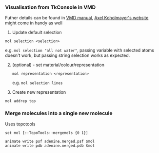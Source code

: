 ### Visualisation from TkConsole in VMD
Futher details can be found in [VMD manual](http://www.csb.yale.edu/userguides/graphics/vmd/vmd_help.html), [Axel Koholmayer's website](https://sites.google.com/site/akohlmey/random-hacks/vmd-init-script) might come in handy as well 

1. Update default selection
  ```
  mol selection <selection>
  ```
  e.g. `mol selection "all not water"`, passing variable with selected atoms doesn't work, but passing string selection works as expected.  

2. (optional) - set material/colour/representation
   ```
   mol representation <representation>
   ```
   e.g. `mol selection lines`

2. Create new representation
  ```
  mol addrep top
  ```

### Merge molecules into a single new molecule

Uses topotools
```
set mol [::TopoTools::mergemols {0 1}]

animate write psf adenine.merged.psf $mol
animate write pdb adenine.merged.pdb $mol
```
  
